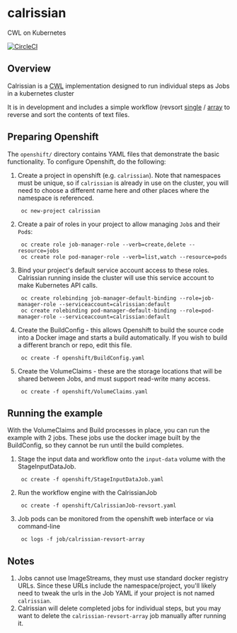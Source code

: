 # calrissian

CWL on Kubernetes

[![CircleCI](https://circleci.com/gh/Duke-GCB/calrissian.svg?style=svg)](https://circleci.com/gh/Duke-GCB/calrissian)

## Overview

Calrissian is a [CWL](https://www.commonwl.org) implementation designed to run individual steps as Jobs in a kubernetes cluster

It is in development and includes a simple workflow (revsort [single](input-data/revsort-single.cwl) / [array](input-data/revsort-array.cwl) to reverse and sort the contents of text files.

## Preparing Openshift

The `openshift/` directory contains YAML files that demonstrate the basic functionality. To configure Openshift, do the following:

1. Create a project in openshift (e.g. `calrissian`). Note that namespaces must be unique, so if `calrissian` is already in use on the cluster, you will need to choose a different name here and other places where the namespace is referenced.

        oc new-project calrissian

2. Create a pair of roles in your project to allow managing `Job`s and their `Pod`s:

        oc create role job-manager-role --verb=create,delete --resource=jobs
        oc create role pod-manager-role --verb=list,watch --resource=pods

3. Bind your project's default service account access to these roles. Calrissian running inside the cluster will use this service account to make Kubernetes API calls.

        oc create rolebinding job-manager-default-binding --role=job-manager-role --serviceaccount=calrissian:default
        oc create rolebinding pod-manager-default-binding --role=pod-manager-role --serviceaccount=calrissian:default

4. Create the BuildConfig - this allows Openshift to build the source code into a Docker image and starts a build automatically. If you wish to build a different branch or repo, edit this file.

        oc create -f openshift/BuildConfig.yaml

5. Create the VolumeClaims - these are the storage locations that will be shared between Jobs, and must support read-write many access.

        oc create -f openshift/VolumeClaims.yaml

## Running the example

With the VolumeClaims and Build processes in place, you can run the example with 2 jobs. These jobs use the docker image built by the BuildConfig, so they cannot be run until the build completes.

1. Stage the input data and workflow onto the `input-data` volume with the StageInputDataJob.

        oc create -f openshift/StageInputDataJob.yaml

2. Run the workflow engine with the CalrissianJob

        oc create -f openshift/CalrissianJob-revsort.yaml

3. Job pods can be monitored from the openshift web interface or via command-line

        oc logs -f job/calrissian-revsort-array

## Notes

1. Jobs cannot use ImageStreams, they must use standard docker registry URLs. Since these URLs include the namespace/project, you'll likely need to tweak the urls in the Job YAML if your project is not named `calrissian`.
2. Calrissian will delete completed jobs for individual steps, but you may want to delete the `calrissian-revsort-array` job manually after running it.
